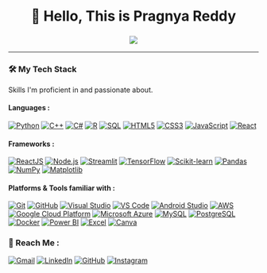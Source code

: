 <h1 align="center">
  🙏 Hello, This is Pragnya Reddy
</h1>

<h3 align="center">
  <img src="https://readme-typing-svg.herokuapp.com?font=Arial&size=24&duration=4000&color=F75C7E&center=true&vCenter=true&width=600&height=35&lines=%22Think+twice,+code+once%22" />
</h3>

---
### 🛠️ My Tech Stack

Skills I'm proficient in and passionate about.

#### Languages : 
<p align="left">
  <a href="https://www.python.org" target="_blank"><img src="https://img.shields.io/badge/Python-3776AB?style=for-the-badge&logo=python&logoColor=white" alt="Python"/></a>
  <a href="https://isocpp.org/" target="_blank"><img src="https://img.shields.io/badge/C++-00599C?style=for-the-badge&logo=cplusplus&logoColor=white" alt="C++"/></a>
  <a href="https://dotnet.microsoft.com/en-us/languages/csharp" target="_blank"><img src="https://img.shields.io/badge/C%23-512BD4?style=for-the-badge&logo=csharp&logoColor=white" alt="C#"/></a>
  <a href="https://www.r-project.org/" target="_blank"><img src="https://img.shields.io/badge/R-276DC3?style=for-the-badge&logo=r&logoColor=white" alt="R"/></a>
  <a href="https://www.mysql.com/" target="_blank"><img src="https://img.shields.io/badge/SQL-4479A1?style=for-the-badge&logo=mysql&logoColor=white" alt="SQL"/></a>
  <a href="https://developer.mozilla.org/en-US/docs/Web/HTML" target="_blank"><img src="https://img.shields.io/badge/HTML5-E34F26?style=for-the-badge&logo=html5&logoColor=white" alt="HTML5"/></a>
  <a href="https://developer.mozilla.org/en-US/docs/Web/CSS" target="_blank"><img src="https://img.shields.io/badge/CSS3-1572B6?style=for-the-badge&logo=css3&logoColor=white" alt="CSS3"/></a>
  <a href="https://developer.mozilla.org/en-US/docs/Web/JavaScript" target="_blank"><img src="https://img.shields.io/badge/JavaScript-F7DF1E?style=for-the-badge&logo=javascript&logoColor=black" alt="JavaScript"/></a>
  <a href="https://react.dev/" target="_blank"><img src="https://img.shields.io/badge/React-61DAFB?style=for-the-badge&logo=react&logoColor=black" alt="React"/></a>
</p>

#### Frameworks : 
<p align="left">
  <a href="https://react.dev/" target="_blank"><img src="https://img.shields.io/badge/React-61DAFB?style=for-the-badge&logo=react&logoColor=black" alt="ReactJS"/></a>
  <a href="https://nodejs.org/" target="_blank"><img src="https://img.shields.io/badge/Node.js-339933?style=for-the-badge&logo=node.js&logoColor=white" alt="Node.js"/></a>
  <a href="https://streamlit.io/" target="_blank"><img src="https://img.shields.io/badge/Streamlit-FF4B4B?style=for-the-badge&logo=streamlit&logoColor=white" alt="Streamlit"/></a>
  <a href="https://www.tensorflow.org/" target="_blank"><img src="https://img.shields.io/badge/TensorFlow-FF6F00?style=for-the-badge&logo=tensorflow&logoColor=white" alt="TensorFlow"/></a>
  <a href="https://scikit-learn.org/" target="_blank"><img src="https://img.shields.io/badge/Scikit--Learn-F7931E?style=for-the-badge&logo=scikit-learn&logoColor=white" alt="Scikit-learn"/></a>
  <a href="https://pandas.pydata.org/" target="_blank"><img src="https://img.shields.io/badge/Pandas-150458?style=for-the-badge&logo=pandas&logoColor=white" alt="Pandas"/></a>
  <a href="https://numpy.org/" target="_blank"><img src="https://img.shields.io/badge/NumPy-013243?style=for-the-badge&logo=numpy&logoColor=white" alt="NumPy"/></a>
  <a href="https://matplotlib.org/" target="_blank"><img src="https://img.shields.io/badge/Matplotlib-11557C?style=for-the-badge&logo=plotly&logoColor=white" alt="Matplotlib"/></a>
</p>

#### Platforms & Tools familiar with :
<p align="left">
  <a href="https://git-scm.com/" target="_blank"><img src="https://img.shields.io/badge/Git-E84E31?style=for-the-badge&logo=git&logoColor=white" alt="Git"/></a>
  <a href="https://github.com/" target="_blank"><img src="https://img.shields.io/badge/GitHub-181717?style=for-the-badge&logo=github&logoColor=white" alt="GitHub"/></a>
  <a href="https://visualstudio.microsoft.com/" target="_blank"><img src="https://img.shields.io/badge/Visual%20Studio-5C2D91?style=for-the-badge&logo=visualstudio&logoColor=white" alt="Visual Studio"/></a>
  <a href="https://code.visualstudio.com/" target="_blank"><img src="https://img.shields.io/badge/VS%20Code-0078D4?style=for-the-badge&logo=visualstudiocode&logoColor=white" alt="VS Code"/></a>
  <a href="https://developer.android.com/studio" target="_blank"><img src="https://img.shields.io/badge/Android%20Studio-3DDC84?style=for-the-badge&logo=androidstudio&logoColor=white" alt="Android Studio"/></a>
  <a href="https://aws.amazon.com/" target="_blank"><img src="https://img.shields.io/badge/AWS-232F3E?style=for-the-badge&logo=amazonaws&logoColor=white" alt="AWS"/></a>
  <a href="https://cloud.google.com/" target="_blank"><img src="https://img.shields.io/badge/GCP-4285F4?style=for-the-badge&logo=googlecloud&logoColor=white" alt="Google Cloud Platform"/></a>
  <a href="https://azure.microsoft.com/" target="_blank"><img src="https://img.shields.io/badge/Azure-0078D4?style=for-the-badge&logo=microsoftazure&logoColor=white" alt="Microsoft Azure"/></a>
  <a href="https://www.mysql.com/" target="_blank"><img src="https://img.shields.io/badge/MySQL-4479A1?style=for-the-badge&logo=mysql&logoColor=white" alt="MySQL"/></a>
  <a href="https://www.postgresql.org/" target="_blank"><img src="https://img.shields.io/badge/PostgreSQL-4169E1?style=for-the-badge&logo=postgresql&logoColor=white" alt="PostgreSQL"/></a>
  <a href="https://www.docker.com/" target="_blank"><img src="https://img.shields.io/badge/Docker-2496ED?style=for-the-badge&logo=docker&logoColor=white" alt="Docker"/></a>
  <a href="https://powerbi.microsoft.com/" target="_blank"><img src="https://img.shields.io/badge/Power%20BI-F2C811?style=for-the-badge&logo=powerbi&logoColor=black" alt="Power BI"/></a>
  <a href="https://www.microsoft.com/en/microsoft-365/excel" target="_blank"><img src="https://img.shields.io/badge/Excel-217346?style=for-the-badge&logo=microsoftexcel&logoColor=white" alt="Excel"/></a>
  <a href="https://www.canva.com/" target="_blank"><img src="https://img.shields.io/badge/Canva-00C4CC?style=for-the-badge&logo=canva&logoColor=white" alt="Canva"/></a>
</p>


### 📱 Reach Me : 

<p>
  <a href="mailto:gpragnyareddy1594@gmail.com"><img src="https://img.shields.io/badge/Gmail-D14836?style=for-the-badge&logo=gmail&logoColor=white" alt="Gmail"></a>
  <a href="https://www.linkedin.com/in/pragnyareddygudyagopu"><img src="https://img.shields.io/badge/LinkedIn-0077B5?style=for-the-badge&logo=linkedin&logoColor=white" alt="LinkedIn"></a>
  <a href="https://github.com/pragnyareddy00"><img src="https://img.shields.io/badge/GitHub-181717?style=for-the-badge&logo=github&logoColor=white" alt="GitHub"></a>
  <a href="https://www.instagram.com/hunterr.pr?igsh=eGtnNzJ1NWc4amRl"><img src="https://img.shields.io/badge/Instagram-E4405F?style=for-the-badge&logo=instagram&logoColor=white" alt="Instagram"></a>
</p>







  
